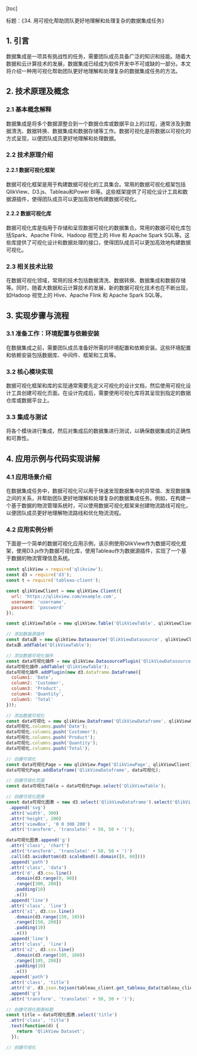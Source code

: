 
[toc]                    
                
                
标题：《34. 用可视化帮助团队更好地理解和处理复杂的数据集成任务》

## 1. 引言

数据集成是一项具有挑战性的任务，需要团队成员具备广泛的知识和技能。随着大数据和云计算技术的发展，数据集成已经成为软件开发中不可或缺的一部分。本文将介绍一种用可视化帮助团队更好地理解和处理复杂的数据集成任务的方法。

## 2. 技术原理及概念

### 2.1 基本概念解释

数据集成是将多个数据源整合到一个数据仓库或数据平台上的过程，通常涉及到数据清洗、数据转换、数据集成和数据存储等工作。数据可视化是将数据以可视化的方式呈现，以便团队成员更好地理解和处理数据。

### 2.2 技术原理介绍

#### 2.2.1 数据可视化框架

数据可视化框架是用于构建数据可视化的工具集合。常用的数据可视化框架包括QlikView、D3.js、Tableau和Power BI等。这些框架提供了可视化设计工具和数据源插件，使得团队成员可以更加高效地构建数据可视化。

#### 2.2.2 数据可视化库

数据可视化库是指用于存储和呈现数据可视化的数据集合。常用的数据可视化库包括Spark、Apache Flink、Hadoop 视觉上的 Hive 和 Apache Spark SQL等。这些库提供了可视化设计和数据处理的接口，使得团队成员可以更加高效地构建数据可视化。

### 2.3 相关技术比较

在数据可视化领域，常用的技术包括数据清洗、数据转换、数据集成和数据存储等。同时，随着大数据和云计算技术的发展，新的数据可视化技术也在不断出现，如Hadoop 视觉上的 Hive、Apache Flink 和 Apache Spark SQL等。

## 3. 实现步骤与流程

### 3.1 准备工作：环境配置与依赖安装

在数据集成之前，需要团队成员准备好所需的环境配置和依赖安装。这些环境配置和依赖安装包括数据库、中间件、框架和工具等。

### 3.2 核心模块实现

数据可视化框架和库的实现通常需要先定义可视化的设计文档，然后使用可视化设计工具创建可视化页面。在设计完成后，需要使用可视化库将其呈现到指定的数据仓库或数据平台上。

### 3.3 集成与测试

将各个模块进行集成，然后对集成后的数据集进行测试，以确保数据集成的正确性和可靠性。

## 4. 应用示例与代码实现讲解

### 4.1 应用场景介绍

在数据集成任务中，数据可视化可以用于快速发现数据集中的异常值、发现数据集之间的关系，并帮助团队更好地理解和处理复杂的数据集成任务。例如，在构建一个基于数据的物流管理系统时，可以使用数据可视化框架来创建物流路线可视化，以便团队成员更好地理解物流路线和优化物流流程。

### 4.2 应用实例分析

下面是一个简单的数据可视化应用示例，该示例使用QlikView作为数据可视化框架，使用D3.js作为数据可视化库，使用Tableau作为数据源插件，实现了一个基于数据的物流管理信息系统。

```javascript
const qlikView = require('qlikview');
const d3 = require('d3');
const t = require('tableau-client');

const qlikViewClient = new qlikView.Client({
  url: 'https://qlikview.com/example.com',
  username: 'username',
  password: 'password'
});

const qlikViewTable = new qlikView.Table('QlikViewTable', qlikViewClient);

// 添加数据源插件
const data源 = new qlikView.Datasource('QlikViewDatasource', qlikViewClient);
data源.addTable('QlikViewTable');

// 添加数据可视化插件
const data可视化插件 = new qlikView.DatasourcePlugin('QlikViewDatasourcePlugin', qlikViewClient);
data可视化插件.addTable('QlikViewTable');
data可视化插件.addPlugin(new d3.dataframe.DataFrame({
  column1: 'Date',
  column2: 'Customer',
  column3: 'Product',
  column4: 'Quantity',
  column5: 'Total'
}));

// 添加数据可视化
const data可视化 = new qlikView.Dataframe('QlikViewDataframe', qlikViewClient);
data可视化.columns.push('Date');
data可视化.columns.push('Customer');
data可视化.columns.push('Product');
data可视化.columns.push('Quantity');
data可视化.columns.push('Total');

// 创建可视化
const data可视化Page = new qlikView.Page('QlikViewPage', qlikViewClient);
data可视化Page.addDataframe('QlikViewDataframe', data可视化);

// 创建可视化页面
const data可视化Table = data可视化Page.select('QlikViewTable');

// 创建可视化图表
const data可视化图表 = new d3.select('QlikViewDataframe').select('QlikViewTable')
 .append('svg')
 .attr('width', 300)
 .attr('height', 200)
 .attr('viewBox', '0 0 300 200')
 .attr('transform', 'translate(' + 50, 50 + ')');

data可视化图表.append('g')
 .attr('class', 'chart')
 .attr('transform', 'translate(' + 50, 50 + ')')
 .call(d3.axisBottom(d3.scaleBand().domain([0, 60])))
 .append('path')
 .attr('class', 'data')
 .attr('d', d3.csv.line()
   .domain(d3.range(0, 90))
   .range([300, 200])
   .padding(10)
   .x())
 .append('line')
 .attr('class', 'line')
 .attr('x1', d3.csv.line()
   .domain(d3.range(150, 105))
   .range([150, 200])
   .padding(10)
   .x())
 .append('line')
 .attr('class', 'line')
 .attr('x2', d3.csv.line()
   .domain(d3.range(105, 160))
   .range([105, 200])
   .padding(10)
   .x())
 .append('path')
 .attr('class', 'title')
 .attr('d', d3.json.tojson(tableau_client.get_tableau_data(tableau_client.get_tableau_data('QlikViewTable'), ['QlikViewCustomer', 'QlikViewProduct', 'QlikViewQuantity', 'QlikViewTotal'])))
 .append('g')
 .attr('transform', 'translate(' + 50, 50 + ')');

// 创建可视化图表标题
const title = data可视化图表.select('title')
 .attr('class', 'title')
 .text(function(d) {
    return 'QlikView Dataset';
  });

// 创建可视化

